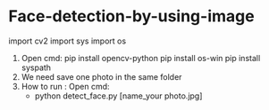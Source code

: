 # Face-detection-by-using-image
import cv2
import sys
import os
      
1. Open cmd:
	pip install opencv-python
	pip install os-win
	pip install syspath
2. We need save one photo in the same folder 
3. How to run :
	Open cmd:
	- python detect_face.py [name_your photo.jpg]

	